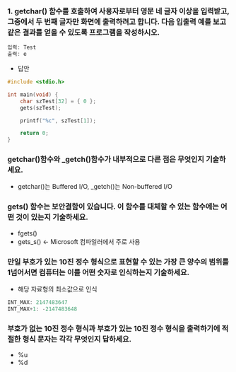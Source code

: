 ### 1. getchar() 함수를 호출하여 사용자로부터 영문 네 글자 이상을 입력받고, 그중에서 두 번째 글자만 화면에 출력하려고 합니다. 다음 입출력 예를 보고 같은 결과를 얻을 수 있도록 프로그램을 작성하시오.

```c
입력: Test
출력: e
```

- 답안

```c
#include <stdio.h>

int main(void) {
	char szTest[32] = { 0 };
	gets(szTest);

	printf("%c", szTest[1]);

	return 0;
}
```

### getchar()함수와 _getch()함수가 내부적으로 다른 점은 무엇인지 기술하세요.

- getchar()는 Buffered I/O, _getch()는 Non-buffered I/O

### gets() 함수는 보안결함이 있습니다. 이 함수를 대체할 수 있는 함수에는 어떤 것이 있는지 기술하세요.

- fgets()
- gets_s() ← Microsoft 컴파일러에서 주로 사용

### 만일 부호가 있는 10진 정수 형식으로 표현할 수 있는 가장 큰 양수의 범위를 1넘어서면 컴퓨터는 이를 어떤 숫자로 인식하는지 기술하세요.

- 해당 자료형의 최소값으로 인식

```c
INT_MAX: 2147483647
INT_MAX+1: -2147483648
```

### 부호가 없는 10진 정수 형식과 부호가 있는 10진 정수 형식을 출력하기에 적절한 형식 문자는 각각 무엇인지 답하세요.

- %u
- %d
